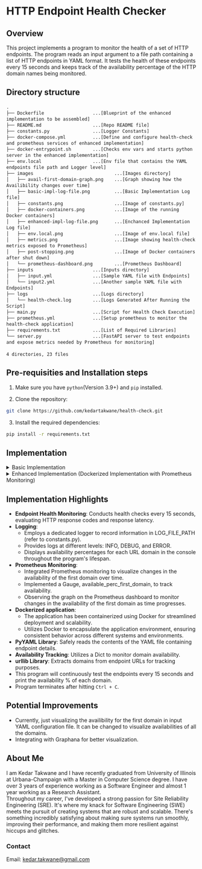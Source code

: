 # HTTP Endpoint Health Checker

## Overview

This project implements a program to monitor the health of a set of HTTP endpoints. The program reads an input argument to a file path containing a list of HTTP endpoints in YAML format. It tests the health of these endpoints every 15 seconds and keeps track of the availability percentage of the HTTP domain names being monitored.

## Directory structure

```
.
├── Dockerfile                  ...[Blueprint of the enhanced implementation to be assembled]
├── README.md                   ...[Repo README file]
├── constants.py                ...[Logger Constants]
├── docker-compose.yml          ...[Define and configure health-check and prometheus services of enhanced implementation]
├── docker-entrypoint.sh        ...[Checks env vars and starts python server in the enhanced implementation]
├── env.local                   ...[Env file that contains the YAML endpoints file path and Logger level]
├── images                              ...[Images directory]
│   ├── avail-first-domain-graph.png    ...[Graph showing how the Availibility changes over time]
│   ├── basic-impl-log-file.png         ...[Basic Implementation Log file]
│   ├── constants.png                   ...[Image of constants.py]
│   ├── docker-containers.png           ...[Image of the running Docker containers]
│   ├── enhanced-impl-log-file.png      ...[Enchanced Implementation Log file]
│   ├── env.local.png                   ...[Image of env.local file]
│   ├── metrics.png                     ...[Image showing health-check metrics exposed to Prometheus]
│   ├── post-stopping.png               ...[Image of Docker containers after shut down]
│   └── prometheus-dashboard.png        ...[Prometheus Dashboard]
├── inputs                      ...[Inputs directory]
│   ├── input.yml               ...[Sample YAML file with Endpoints]
│   └── input2.yml              ...[Another sample YAML file with Endpoints]
├── logs                        ...[Logs directory]
│   └── health-check.log        ...[Logs Generated After Running the Script]
├── main.py                     ...[Script for Health Check Execution]
├── prometheus.yml              ...[Setup prometheus to monitor the health-check application]
├── requirements.txt            ...[List of Required Libraries]
└── server.py                   ...[FastAPI server to test endpoints and expose metrics needed by Prometheus for monitoring]

4 directories, 23 files
```

## Pre-requisities and Installation steps

1. Make sure you have `python`(Version 3.9+) and `pip` installed.

2. Clone the repository:

```bash
git clone https://github.com/kedartakwane/health-check.git
```

3. Install the required dependencies:

```bash
pip install -r requirements.txt
```

## Implementation

<details>
<summary>Basic Implementation</summary>

### Running the script

```bash
python main.py --f=<Path to YAML configuration file> [--log]
```

**Note: The script takes two arguments: `--f` and `--log`.**

Arguments:

- `--f`: This is argument to a file path with a list of HTTP endpoints in YAML format. This is a **required** arugment.

- `--log`: Optional argument to set the log level. Accepts `INFO`, `DEBUG`, `WARN`, or `ERROR`. **Default** is `INFO`.

## Need a walkthrough?

1. Open terminal, make sure you are at the root of the repository.

```bash
pwd
```

Output:

```bash
/Users/kedarsmac/Developer/Full-time-tests/Fetch/SRE/health-check-repo/health-check
```

2. Run the `main.py` script.
   - `--f=inputs/input.yml`: Here, I am using a the sample input YAML file from the Take home test pdf.
   - Not using `--log` as it is optional. Default value taken is `INFO`.
   - The location of the log file is `logs/health-check.log` as mentioned in the `constants.py` file.
     ![constants.py file](/images/constants.png)

```bash
python main.py --f=inputs/input.yml
```

3. The script starts executing and you will see something like this on the terminal:

```bash
fetch.com has 67% availability percentage
www.fetchrewards.com has 100% availability percentage
fetch.com has 67% availability percentage
www.fetchrewards.com has 100% availability percentage
fetch.com has 67% availability percentage
www.fetchrewards.com has 100% availability percentage
fetch.com has 67% availability percentage
www.fetchrewards.com has 100% availability percentage
fetch.com has 67% availability percentage
www.fetchrewards.com has 100% availability percentage
```

4. To exit, press `Ctrl+C` or `control+Z` on Mac.
5. Log file at location `logs/health-check.log` will look like this:
![Log File Output](/images/basic-impl-log-file.png).
</details>

<details>
<summary>Enhanced Implementation (Dockerized Implementation with Prometheus Monitoring)</summary>

### Running the script

Use the following command to build and start the Docker containers defined in the `docker-compose.yml` file:

```bash
docker-compose up -d --build
```

Once executed, this command initiates the health-check and prometheus services within Docker containers.

Upon completion of container creation, the script will begin execution.

### Accessing Service URLs

- **Health Check Metrics**: Visit http://localhost:5000/metrics to access the metrics generated by the health-check service.

- **Prometheus Dashboard**: Access the Prometheus dashboard via http://localhost:9090.

### Monitoring Availability via Prometheus Graph

As the script runs health checks every 15 seconds, monitor the availability changes of the first domain specified in the input YAML configuration file by following these steps:

- Go to http://localhost:9090/graph.
- Input available_perc_first_domain in the provided box and click the Execute button.
- Under the input box, select the Graph tab to view the availability changes graphically.

### Modifying the Input YAML Configuration File

To modify the input YAML configuration file: Update the `input.yml` file in `inputs` directory with the new file content.

To change the log level:
Locate the `env.local` file containing two configuration parameters:

- `LOG_LEVEL`: (Optional) Modify this value to `INFO`, `DEBUG` or `ERROR` to set the log level. The default value is `INFO`.

### Changing the Log File Path

- The log file path is specified in the `constants.py` file.
- To alter it, update the value of `LOG_FILE_PATH`.
  **Note: Even if the log directory doesn't exist the script will create it.**

## Walkthrough

1. First let's set the input YAML configuration file location and log level by opening the `env.local` file.

- Currently, I am setting the path to `inputs/input.yml`.
- Keeping the log level as `DEBUG`.
  ![env.local File](/images/env.local.png)

2. Next, let's set the log file location in `constants.py` file to `logs/health-check.log`.
   ![constants.py file](/images/constants.png)

3. Now we can build and run the docker container. Check these two things before executing the command:

- Make sure you are the root of the repository.
- Make sure Docker is running.
- Make sure that the ports `5000` and `9090` are available.

```bash
docker-compose up -d --build
```

- After the command is executed, the terminal output will look something like this:

```bash
Building health-check
[+] Building 9.6s (13/13) FINISHED
 => [internal] load build definition from Dockerfile                                                                                                                                 0.0s
 => => transferring dockerfile: 37B                                                                                                                                                  0.0s
 => [internal] load .dockerignore                                                                                                                                                    0.0s
 => => transferring context: 2B                                                                                                                                                      0.0s
 => [internal] load metadata for docker.io/library/python:3.10.2-slim-buster                                                                                                         1.2s
 => [1/8] FROM docker.io/library/python:3.10.2-slim-buster@sha256:32190393b82d91e98ae65b1071273e5fa32e737c855b589488d90d257a022503                                                   0.0s
 => [internal] load build context                                                                                                                                                    0.0s
 => => transferring context: 12.63kB                                                                                                                                                 0.0s
 => CACHED [2/8] WORKDIR /app                                                                                                                                                        0.0s
 => CACHED [3/8] RUN apt-get update                                                                                                                                                  0.0s
 => CACHED [4/8] RUN pip install --upgrade pip                                                                                                                                       0.0s
 => [5/8] COPY . .                                                                                                                                                                   0.0s
 => [6/8] RUN chmod 777 docker-entrypoint.sh                                                                                                                                         0.2s
 => [7/8] RUN pip3 install -r requirements.txt                                                                                                                                       7.6s
 => [8/8] RUN mkdir -p logs                                                                                                                                                          0.3s
 => exporting to image                                                                                                                                                               0.2s
 => => exporting layers                                                                                                                                                              0.2s
 => => writing image sha256:796062dbdb76c91192b171f5c2120e7b73684ee10be00c7a858e0b2696c83a68                                                                                         0.0s
 => => naming to docker.io/library/health-check_health-check                                                                                                                         0.0s
Starting health-check_prometheus_1 ... done
Creating health-check_health-check_1 ... done
```

4. You can check the `health-check` and `prometheus` services in Docker.
   ![Docker Containers](/images/docker-containers.png)

5. To check the console open the `health-check_health-check_1` container.

```bash
2024-01-05 08:59:47 >>> Log Level taken from the env file: 'DEBUG'
2024-01-05 08:59:47 >>> Input file taken from env file: 'inputs/input.yml'
2024-01-05 08:59:47 >>> Running with '--log' argument
2024-01-05 08:59:48 fetch.com has 67% availability percentage
2024-01-05 08:59:48 www.fetchrewards.com has 100% availability percentage
2024-01-05 08:59:54 INFO:     192.168.96.2:59940 - "GET /metrics HTTP/1.1" 200 OK
2024-01-05 08:59:47 INFO:     Started server process [7]
2024-01-05 08:59:47 INFO:     Waiting for application startup.
2024-01-05 08:59:47 INFO:     Application startup complete.
2024-01-05 08:59:47 INFO:     Uvicorn running on http://0.0.0.0:5000 (Press CTRL+C to quit)
2024-01-05 09:03:54 INFO:     192.168.96.2:59154 - "GET /metrics HTTP/1.1" 200 OK
2024-01-05 09:03:58 fetch.com has 67% availability percentage
2024-01-05 09:03:58 www.fetchrewards.com has 100% availability percentage
2024-01-05 09:04:09 INFO:     192.168.96.2:51550 - "GET /metrics HTTP/1.1" 200 OK
2024-01-05 09:04:13 fetch.com has 67% availability percentage
2024-01-05 09:04:13 www.fetchrewards.com has 100% availability percentage
2024-01-05 09:04:24 INFO:     192.168.96.2:59998 - "GET /metrics HTTP/1.1" 200 OK
2024-01-05 09:04:29 fetch.com has 67% availability percentage
2024-01-05 09:04:29 www.fetchrewards.com has 100% availability percentage
2024-01-05 09:04:39 INFO:     192.168.96.2:34374 - "GET /metrics HTTP/1.1" 200 OK
2024-01-05 09:04:44 fetch.com has 67% availability percentage
2024-01-05 09:04:44 www.fetchrewards.com has 100% availability percentage
```

We can see the availablility being printed. So let's check the `/metrics` at http://localhost:5000/metrics.
![Metrics](/images/metrics.png)

- Also, the logs will be generated in the `logs/health-check.log` directory.
- To see the logs, you will need to `nano` or `vim`.
- To do so, open the terminal tab in the `health-check_health-check_1` container and type the command `apt-get install nano`.
- After opening the logs it will look something like this:
  ![Logs generated](/images/enhanced-impl-log-file.png)

6. Let's take a look at the Prometheus Dashboard by navigating to http://localhost:9090/
   ![Prometheus Dashboard](/images/prometheus-dashboard.png)

7. Now let's check the availability for the first domain mentioned in the YAML configuration file:

- On the prometheus dashboard, enter `available_perc_first_domain` in the input box and then hit the Execute button.
- Select the `Graph` tab.
  ![Availability graph](/images/avail-first-domain-graph.png)

8. To stop the container, open terminal, navigate to the root of repository and enter this command:

```bash
docker-compose down
```

The containers will be deleted.

![After stopping](/images/post-stopping.png)

</details>

## Implementation Highlights

- **Endpoint Health Monitoring**: Conducts health checks every 15 seconds, evaluating HTTP response codes and response latency.
- **Logging**:
  - Employs a dedicated logger to record information in LOG_FILE_PATH (refer to constants.py).
  - Provides logs at different levels: INFO, DEBUG, and ERROR.
  - Displays availability percentages for each URL domain in the console throughout the program's lifespan.
- **Prometheus Monitoring**:
  - Integrated Prometheus monitoring to visualize changes in the availability of the first domain over time.
  - Implemented a Gauge, available_perc_first_domain, to track availability.
  - Observing the graph on the Prometheus dashboard to monitor changes in the availability of the first domain as time progresses.
- **Dockerized application**:
  - The application has been containerized using Docker for streamlined deployment and scalability.
  - Utilizes Docker to encapsulate the application environment, ensuring consistent behavior across different systems and environments.
- **PyYAML Library**: Safely reads the contents of the YAML file containing endpoint details.
- **Availability Tracking**: Utilizes a Dict to monitor domain availability.
- **urllib Library**: Extracts domains from endpoint URLs for tracking purposes.
- This program will continuously test the endpoints every 15 seconds and print the availability % of each domain.
- Program terminates after hitting `Ctrl + C`.

## Potential Improvements

- Currently, just visualizing the availibility for the first domain in input YAML configuration file. It can be changed to visualize availabilities of all the domains.
- Integrating with Graphana for better visualization.

## About Me

I am Kedar Takwane and I have recently graduated from University of Illinois at Urbana-Champaign with a Master in Computer Science degree. I have over 3 years of experience working as a Software Engineer and almost 1 year working as a Research Assistant.  
Throughout my career, I've developed a strong passion for Site Reliability Engineering (SRE). It's where my knack for Software Engineering (SWE) meets the pursuit of creating systems that are robust and scalable. There's something incredibly satisfying about making sure systems run smoothly, improving their performance, and making them more resilient against hiccups and glitches.

### Contact

Email: kedar.takwane@gmail.com
